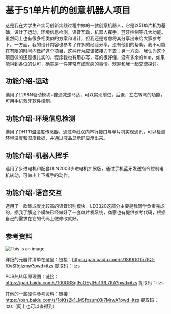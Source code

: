# 基于51单片机的创意机器人项目

这是我在大学生产实习创新实践过程中做的一款创意机器人，它是以51单片机为基础，设计了运动，环境信息检测，语音互动，机器人挥手，蓝牙控制等几大功能。虽然网上也有很多相类似的方案和设计，但我还是考虑将其分享出来给大家参考下。一方面，我的设计内容也参考了许多的经验分享，没有他们的帮助，我不可能在有限的时间内做好这个项目，这种行为应该被接力下去；另一方面，我认为这个项目做的还是很扎实的，程序我也有用心写，写的很好懂，没有多余的bug，如果能得到各位的认可，确实是一件非常有成就感的事情。欢迎和我一起交流探讨。

## 功能介绍-运动

选用了L298N驱动模块+普通减速马达，可以实现前进，后退，左右转弯的功能，可用手机蓝牙软件控制。

## 功能介绍-环境信息检测

选用了DHT11温湿度传感器，通过单线双向串行接口与单片机实现通讯，可以检测环境温度和湿度数据，并通过液晶显示屏显示出来。

## 功能介绍-机器人挥手

选用了步进电机和配套ULN2003步进电机扩展版，通过手机蓝牙发送指令控制电机转动，可做出上下挥手的动作。

## 功能介绍-语音交互

选用了一款集成度比较高的语音识别模块，LD3320这部分主要是我同学负责完成的，据我了解这个模块已经做好了一套单片机系统，商家也有提供参考代码，根据自己的需求在它的代码上做修改就好。

## 参考资料

![This is an image](https://myoctocat.com/assets/images/base-octocat.svg)

详细的元器件清单在这里：链接：https://pan.baidu.com/s/1SK91G157tQt-f0vSRgIzmw?pwd=itzs 
提取码：itzs

PCB热转印原理图：链接：https://pan.baidu.com/s/100OBSqIFcOEytHc1fRL7KA?pwd=itzs 
提取码：itzs

其他的一些硬件参考资料：链接：https://pan.baidu.com/s/1oKts2k1LMSfozumXk7MrwA?pwd=itzs 
提取码：itzs（网上也可以查得到）

